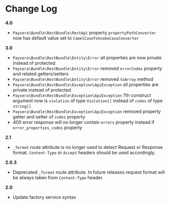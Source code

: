 # Change Log

**4.0**
- `Paysera\Bundle\RestBundle\RestApi` property `propertyPathConverter` now has default value set to `CamelCaseToSnakeCaseConverter`

**3.0**
- `Paysera\Bundle\RestBundle\Entity\Error` all properties are now private instead of protected
- `Paysera\Bundle\RestBundle\Entity\Error` removed `errorCodes` property and related getters/setters
- `Paysera\Bundle\RestBundle\Entity\Error` removed `toArray` method
- `Paysera\Bundle\RestBundle\Exception\ApiException` all properties are private instead of protected
- `Paysera\Bundle\RestBundle\Exception\ApiException` 7th construct argument now is `violation` of type `Violation[]` instead of `codes` of type `string[]`
- `Paysera\Bundle\RestBundle\Exception\ApiException` removed property getter and setter of `codes` property
- 400 error response will no longer contain `errors` property instead if `error_properties_codes` property

**2.1**
- `_format` route attribute is no longer used to detect Request or Response format. 
`Content-Type` or `Accept` headers should be used accordingly. 

**2.0.3**
- Deprecated `_format` route attribute. In future releases request format will be always taken from `Content-Type` header.

**2.0**

- Update factory service syntax
